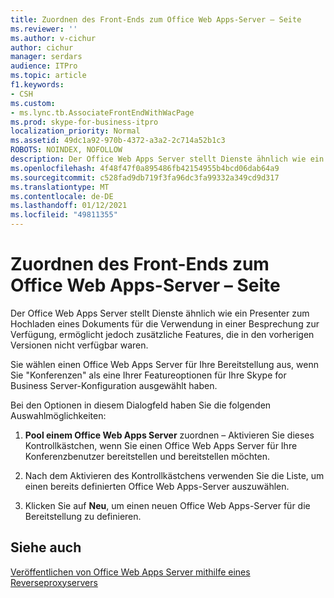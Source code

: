 ```yaml
---
title: Zuordnen des Front-Ends zum Office Web Apps-Server – Seite
ms.reviewer: ''
ms.author: v-cichur
author: cichur
manager: serdars
audience: ITPro
ms.topic: article
f1.keywords:
- CSH
ms.custom:
- ms.lync.tb.AssociateFrontEndWithWacPage
ms.prod: skype-for-business-itpro
localization_priority: Normal
ms.assetid: 49dc1a92-970b-4372-a3a2-2c714a52b1c3
ROBOTS: NOINDEX, NOFOLLOW
description: Der Office Web Apps Server stellt Dienste ähnlich wie ein Presenter zum Hochladen eines Dokuments für die Verwendung in einer Besprechung zur Verfügung, ermöglicht jedoch zusätzliche Features, die in den vorherigen Versionen nicht verfügbar waren.
ms.openlocfilehash: 4f48f47f0a895486fb42154955b4bcd06dab64a9
ms.sourcegitcommit: c528fad9db719f3fa96dc3fa99332a349cd9d317
ms.translationtype: MT
ms.contentlocale: de-DE
ms.lasthandoff: 01/12/2021
ms.locfileid: "49811355"
---
```

# <a name="associate-front-end-with-office-web-apps-server-page"></a>Zuordnen des Front-Ends zum Office Web Apps-Server – Seite

Der Office Web Apps Server stellt Dienste ähnlich wie ein Presenter zum Hochladen eines Dokuments für die Verwendung in einer Besprechung zur Verfügung, ermöglicht jedoch zusätzliche Features, die in den vorherigen Versionen nicht verfügbar waren.

Sie wählen einen Office Web Apps Server für Ihre Bereitstellung aus, wenn Sie "Konferenzen" als eine Ihrer Featureoptionen für Ihre Skype for Business Server-Konfiguration ausgewählt haben.

Bei den Optionen in diesem Dialogfeld haben Sie die folgenden Auswahlmöglichkeiten:

1. **Pool einem Office Web Apps Server** zuordnen – Aktivieren Sie dieses Kontrollkästchen, wenn Sie einen Office Web Apps Server für Ihre Konferenzbenutzer bereitstellen und bereitstellen möchten.

2. Nach dem Aktivieren des Kontrollkästchens verwenden Sie die Liste, um einen bereits definierten Office Web Apps-Server auszuwählen.

3. Klicken Sie auf **Neu**, um einen neuen Office Web Apps-Server für die Bereitstellung zu definieren.

## <a name="see-also"></a>Siehe auch

[Veröffentlichen von Office Web Apps Server mithilfe eines Reverseproxyservers](https://technet.microsoft.com/library/0babe39f-c4b9-46f0-995a-33dc99c2be03.aspx)
